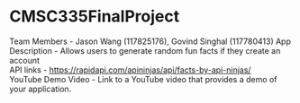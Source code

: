 # CMSC335FinalProject
Team Members - Jason Wang (117825176), Govind Singhal (117780413)
App Description - Allows users to generate random fun facts if they create an account  
API links - https://rapidapi.com/apininjas/api/facts-by-api-ninjas/  
YouTube Demo Video - Link to a YouTube video that provides a demo of your application.  

